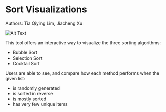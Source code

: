 # Sort Visualizations
Authors: Tia Qiying Lim, Jiacheng Xu

![Alt Text](https://media.giphy.com/media/QfsuCoTiglaHkfOMLI/giphy.gif)


This tool offers an interactive way to visualize the three sorting algorithms:
   - Bubble Sort
   - Selection Sort
   - Cocktail Sort

Users are able to see, and compare how each method performs when the given list:
- is randomly generated
- is sorted in reverse
- is mostly sorted
- has very few unique items

